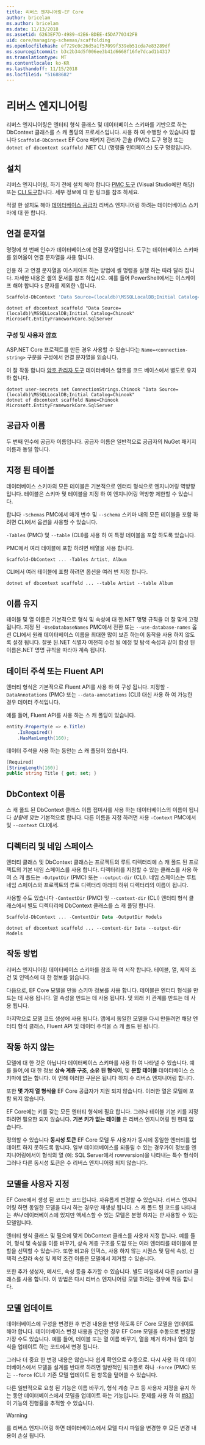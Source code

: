 ```yaml
---
title: 리버스 엔지니어링-EF Core
author: bricelam
ms.author: bricelam
ms.date: 11/13/2018
ms.assetid: 6263EF7D-4989-42E6-BDEE-45DA770342FB
uid: core/managing-schemas/scaffolding
ms.openlocfilehash: ef729c0c26d5a1f57099f339eb51cda7e83289df
ms.sourcegitcommit: b3c2b34d5f006ee3b41d6668f16fe7dcad1b4317
ms.translationtype: MT
ms.contentlocale: ko-KR
ms.lasthandoff: 11/15/2018
ms.locfileid: "51688682"
---
```

# <a name="reverse-engineering"></a>리버스 엔지니어링

리버스 엔지니어링은 엔터티 형식 클래스 및 데이터베이스 스키마를 기반으로 하는 DbContext 클래스를 스 캐 폴딩의 프로세스입니다. 사용 하 여 수행할 수 있습니다 합니다 `Scaffold-DbContext` EF Core 패키지 관리자 콘솔 (PMC) 도구 명령 또는 `dotnet ef dbcontext scaffold` .NET CLI (명령줄 인터페이스) 도구 명령입니다.

## <a name="installing"></a>설치

리버스 엔지니어링, 하기 전에 설치 해야 합니다 [PMC 도구](xref:core/miscellaneous/cli/powershell) (Visual Studio에만 해당) 또는 [CLI 도구](xref:core/miscellaneous/cli/dotnet)합니다. 세부 정보에 대 한 링크를 참조 하세요.

적절 한 설치도 해야 [데이터베이스 공급자](xref:core/providers/index) 리버스 엔지니어링 하려는 데이터베이스 스키마에 대 한 합니다.

## <a name="connection-string"></a>연결 문자열

명령에 첫 번째 인수가 데이터베이스에 연결 문자열입니다. 도구는 데이터베이스 스키마를 읽어올이 연결 문자열을 사용 합니다.

인용 하 고 연결 문자열을 이스케이프 하는 방법에 셸 명령을 실행 하는 따라 달라 집니다. 자세한 내용은 셸의 문서를 참조 하십시오. 예를 들어 PowerShell에서는 이스케이프 해야 합니다 `$` 문자를 제외한 `\`합니다.

``` powershell
Scaffold-DbContext 'Data Source=(localdb)\MSSQLLocalDB;Initial Catalog=Chinook' Microsoft.EntityFrameworkCore.SqlServer
```

``` Console
dotnet ef dbcontext scaffold "Data Source=(localdb)\MSSQLLocalDB;Initial Catalog=Chinook" Microsoft.EntityFrameworkCore.SqlServer
```

### <a name="configuration-and-user-secrets"></a>구성 및 사용자 암호

ASP.NET Core 프로젝트를 만든 경우 사용할 수 있습니다는 `Name=<connection-string>` 구문을 구성에서 연결 문자열을 읽습니다.

이 잘 작동 합니다 [암호 관리자 도구](https://docs.microsoft.com/aspnet/core/security/app-secrets#secret-manager) 데이터베이스 암호를 코드 베이스에서 별도로 유지 하 합니다.

``` Console
dotnet user-secrets set ConnectionStrings.Chinook "Data Source=(localdb)\MSSQLLocalDB;Initial Catalog=Chinook"
dotnet ef dbcontext scaffold Name=Chinook Microsoft.EntityFrameworkCore.SqlServer
```

## <a name="provider-name"></a>공급자 이름

두 번째 인수에 공급자 이름입니다. 공급자 이름은 일반적으로 공급자의 NuGet 패키지 이름과 동일 합니다.

## <a name="specifying-tables"></a>지정 된 테이블

데이터베이스 스키마의 모든 테이블은 기본적으로 엔터티 형식으로 엔지니어링 역방향입니다. 테이블은 스키마 및 테이블을 지정 하 여 엔지니어링 역방향 제한할 수 있습니다.

합니다 `-Schemas` PMC에서 매개 변수 및 `--schema` 스키마 내의 모든 테이블을 포함 하려면 CLI에서 옵션을 사용할 수 있습니다.

`-Tables` (PMC) 및 `--table` (CLI)를 사용 하 여 특정 테이블을 포함 하도록 있습니다.

PMC에서 여러 테이블에 포함 하려면 배열을 사용 합니다.

``` powershell
Scaffold-DbContext ... -Tables Artist, Album
```

CLI에서 여러 테이블에 포함 하려면 옵션을 여러 번 지정 합니다.

``` Console
dotnet ef dbcontext scaffold ... --table Artist --table Album
```

## <a name="preserving-names"></a>이름 유지

테이블 및 열 이름은 기본적으로 형식 및 속성에 대 한.NET 명명 규칙을 더 잘 맞게 고정 됩니다. 지정 된 `-UseDatabaseNames` PMC에서 전환 또는 `--use-database-names` 옵션 CLI에서 원래 데이터베이스 이름을 최대한 많이 보존 하는이 동작을 사용 하지 않도록 설정 됩니다. 잘못 된.NET 식별자 여전히 수정 될 예정 및 탐색 속성과 같이 합성 된 이름은.NET 명명 규칙을 따라야 계속 됩니다.

## <a name="fluent-api-or-data-annotations"></a>데이터 주석 또는 Fluent API

엔터티 형식은 기본적으로 Fluent API를 사용 하 여 구성 됩니다. 지정할 `-DataAnnotations` (PMC) 또는 `--data-annotations` (CLI) 대신 사용 하 여 가능한 경우 데이터 주석입니다.

예를 들어, Fluent API를 사용 하는 스 캐 폴딩이 있습니다.

``` csharp
entity.Property(e => e.Title)
    .IsRequired()
    .HasMaxLength(160);
```

데이터 주석을 사용 하는 동안는 스 캐 폴딩이 있습니다.

``` csharp
[Required]
[StringLength(160)]
public string Title { get; set; }
```

## <a name="dbcontext-name"></a>DbContext 이름

스 캐 폴드 된 DbContext 클래스 이름 접미사를 사용 하는 데이터베이스의 이름이 됩니다 *상황에 맞는* 기본적으로 합니다. 다른 이름을 지정 하려면 사용 `-Context` PMC에서 및 `--context` CLI에서.

## <a name="directories-and-namespaces"></a>디렉터리 및 네임 스페이스

엔터티 클래스 및 DbContext 클래스는 프로젝트의 루트 디렉터리에 스 캐 폴드 된 프로젝트의 기본 네임 스페이스를 사용 합니다. 디렉터리를 지정할 수 있는 클래스를 사용 하 여 스 캐 폴드는 `-OutputDir` (PMC) 또는 `--output-dir` (CLI). 네임 스페이스는 루트 네임 스페이스와 프로젝트의 루트 디렉터리 아래의 하위 디렉터리의 이름이 됩니다.

사용할 수도 있습니다 `-ContextDir` (PMC) 및 `--context-dir` (CLI) 엔터티 형식 클래스에서 별도 디렉터리에 DbContext 클래스를 스 캐 폴딩 합니다.

``` powershell
Scaffold-DbContext ... -ContextDir Data -OutputDir Models
```

``` Console
dotnet ef dbcontext scaffold ... --context-dir Data --output-dir Models
```

## <a name="how-it-works"></a>작동 방법

리버스 엔지니어링 데이터베이스 스키마를 참조 하 여 시작 합니다. 테이블, 열, 제약 조건 및 인덱스에 대 한 정보를 읽습니다.

다음으로, EF Core 모델을 만들 스키마 정보를 사용 합니다. 테이블은 엔터티 형식을 만드는 데 사용 됩니다. 열 속성을 만드는 데 사용 됩니다. 및 외래 키 관계를 만드는 데 사용 됩니다.

마지막으로 모델 코드 생성에 사용 됩니다. 앱에서 동일한 모델을 다시 만들려면 해당 엔터티 형식 클래스, Fluent API 및 데이터 주석을 스 캐 폴드 된 됩니다.

## <a name="what-doesnt-work"></a>작동 하지 않는

모델에 대 한 것은 아닙니다 데이터베이스 스키마를 사용 하 여 나타낼 수 있습니다. 예를 들어,에 대 한 정보 **상속 계층 구조**, **소유 된 형식이**, 및 **분할 테이블** 데이터베이스 스키마에 없는 합니다. 이 인해 이러한 구문은 됩니다 하지 수 리버스 엔지니어링 합니다.

또한 **몇 가지 열 형식을** EF Core 공급자가 지원 되지 않습니다. 이러한 열은 모델에 포함 되지 않습니다.

EF Core에는 키를 갖는 모든 엔터티 형식에 필요 합니다. 그러나 테이블 기본 키를 지정 하려면 필요한 되지 않습니다. **기본 키가 없는 테이블** 은 리버스 엔지니어링 된 현재 없습니다.

정의할 수 있습니다 **동시성 토큰** EF Core 모델 두 사용자가 동시에 동일한 엔터티를 업데이트 하지 못하도록 합니다. 일부 데이터베이스를 되돌릴 수 있는 경우가이 정보를 엔지니어링에서이 형식의 열 (예: SQL Server에서 rowversion)을 나타내는 특수 형식이 그러나 다른 동시성 토큰은 수 리버스 엔지니어링 되지 않습니다.

## <a name="customizing-the-model"></a>모델을 사용자 지정

EF Core에서 생성 된 코드는 코드입니다. 자유롭게 변경할 수 있습니다. 리버스 엔지니어링 하면 동일한 모델을 다시 하는 경우만 재생성 됩니다. 스 캐 폴드 된 코드를 나타내는 *하나* 데이터베이스에 있지만 액세스할 수 있는 모델은 분명 하지는 *만* 사용할 수 있는 모델입니다.

엔터티 형식 클래스 및 필요에 맞게 DbContext 클래스를 사용자 지정 합니다. 예를 들어, 형식 및 속성을 이름 바꾸기, 상속 계층 구조를 도입 또는 여러 엔터티를 테이블에 분할을 선택할 수 있습니다. 또한 비고유 인덱스, 사용 하지 않는 시퀀스 및 탐색 속성, 선택적 스칼라 속성 및 제약 조건 이름은 모델에서 제거할 수 있습니다.

또한 추가 생성자, 메서드, 속성 등을 추가할 수 있습니다. 별도 파일에서 다른 partial 클래스를 사용 합니다. 이 방법은 다시 리버스 엔지니어링 모델 하려는 경우에 작동 합니다.

## <a name="updating-the-model"></a>모델 업데이트

데이터베이스에 구성을 변경한 후 변경 내용을 반영 하도록 EF Core 모델을 업데이트 해야 합니다. 데이터베이스 변경 내용을 간단한 경우 EF Core 모델을 수동으로 변경할 가장 수도 있습니다. 예를 들어, 테이블 또는 열 이름 바꾸기, 열을 제거 하거나 열의 형식을 업데이트 하는 코드에서 변경 됩니다.

그러나 더 중요 한 변경 내용은 않습니다 쉽게 확인으로 수동으로. 다시 사용 하 여 데이터베이스에서 모델을 설계를 반대로 하려면 일반적인 워크플로 하나 `-Force` (PMC) 또는 `--force` (CLI) 기존 모델 업데이트 된 항목을 덮어쓸 수 있습니다.

다른 일반적으로 요청 된 기능은 이름 바꾸기, 형식 계층 구조 등 사용자 지정을 유지 하는 동안 데이터베이스에서 모델을 업데이트 하는 기능입니다. 문제를 사용 하 여 [#831](https://github.com/aspnet/EntityFrameworkCore/issues/831) 이 기능의 진행률을 추적할 수 있습니다.

> [!WARNING]
> 를 리버스 엔지니어링 하면 데이터베이스에서 모델 다시 파일을 변경한 후 모든 변경 내용이 손실 됩니다.
